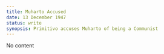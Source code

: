 ```yaml
---
title: Muharto Accused
date: 13 December 1947 
status: write
synopsis: Primitivo accuses Muharto of being a Communist
---
```

No content